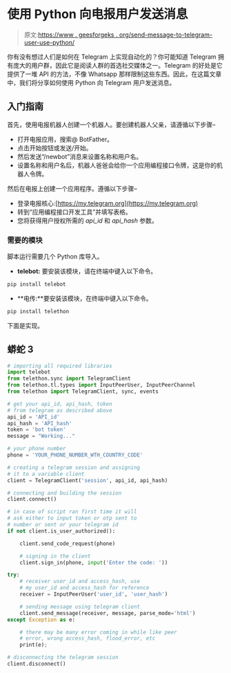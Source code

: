 # 使用 Python 向电报用户发送消息

> 原文:[https://www . geesforgeks . org/send-message-to-telegram-user-use-python/](https://www.geeksforgeeks.org/send-message-to-telegram-user-using-python/)

你有没有想过人们是如何在 Telegram 上实现自动化的？你可能知道 Telegram 拥有庞大的用户群，因此它是阅读人群的首选社交媒体之一。Telegram 的好处是它提供了一堆 API 的方法，不像 Whatsapp 那样限制这些东西。因此，在这篇文章中，我们将分享如何使用 Python 向 Telegram 用户发送消息。

## 入门指南

首先，使用电报机器人创建一个机器人。要创建机器人父亲，请遵循以下步骤–

*   打开电报应用，搜索@ BotFather。
*   点击开始按钮或发送/开始。
*   然后发送“/newbot”消息来设置名称和用户名。
*   设置名称和用户名后，机器人爸爸会给你一个应用编程接口令牌，这是你的机器人令牌。

然后在电报上创建一个应用程序。遵循以下步骤–

*   登录电报核心:[https://my.telegram.org](https://my.telegram.org)
*   转到“应用编程接口开发工具”并填写表格。
*   您将获得用户授权所需的 *api_id* 和 *api_hash* 参数。

### 需要的模块

脚本运行需要几个 Python 库导入。

*   **telebot:** 要安装该模块，请在终端中键入以下命令。

```py
pip install telebot
```

*   **电传:**要安装该模块，在终端中键入以下命令。

```py
pip install telethon
```

下面是实现。

## 蟒蛇 3

```py
# importing all required libraries
import telebot
from telethon.sync import TelegramClient
from telethon.tl.types import InputPeerUser, InputPeerChannel
from telethon import TelegramClient, sync, events

# get your api_id, api_hash, token
# from telegram as described above
api_id = 'API_id'
api_hash = 'API_hash'
token = 'bot token'
message = "Working..."

# your phone number
phone = 'YOUR_PHONE_NUMBER_WTH_COUNTRY_CODE'

# creating a telegram session and assigning
# it to a variable client
client = TelegramClient('session', api_id, api_hash)

# connecting and building the session
client.connect()

# in case of script ran first time it will
# ask either to input token or otp sent to
# number or sent or your telegram id
if not client.is_user_authorized():

    client.send_code_request(phone)

    # signing in the client
    client.sign_in(phone, input('Enter the code: '))

try:
    # receiver user_id and access_hash, use
    # my user_id and access_hash for reference
    receiver = InputPeerUser('user_id', 'user_hash')

    # sending message using telegram client
    client.send_message(receiver, message, parse_mode='html')
except Exception as e:

    # there may be many error coming in while like peer
    # error, wrong access_hash, flood_error, etc
    print(e);

# disconnecting the telegram session
client.disconnect()
```